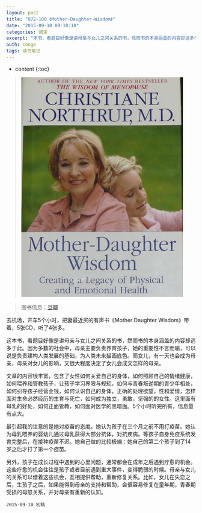 ```yaml
---
layout: post
title: "072-100 《Mother-Daughter-Wisdom》"
date: "2015-09-10 09:10:10"
categories: 阅读
excerpt: "本书，看题目好像是讲母亲与女儿之间关系的书，然而书的本身涵盖的内容却远多于此。因为多数的社会中，母亲主要负责养育孩子，她的重要性不言而喻，可以说是负责建构人类发展的基础，为人类未来描画底色。而女儿，有一天也会成为母亲，母亲对女儿的影响，又很大程度决定了女儿会成文怎样的母亲..."
auth: conge
tags: 读书笔记 
---
```

* content
{:toc}

> ![Mother Daughter wisdom](/assets/images/阅读/118382-c6a538682cb76e5c.png) 

> 图书信息：[豆瓣](http://book.douban.com/subject/1817921/)

去机场，开车5个小时，把妻最近买的有声书《Mother Daughter Wisdom》带着，5张CD，听了4张多。

这本书，看题目好像是讲母亲与女儿之间关系的书，然而书的本身涵盖的内容却远多于此。因为多数的社会中，母亲主要负责养育孩子，她的重要性不言而喻，可以说是负责建构人类发展的基础，为人类未来描画底色。而女儿，有一天也会成为母亲，母亲对女儿的影响，又很大程度决定了女儿会成文怎样的母亲。

文章的内容很丰富，包含了女性如何关爱自己的身体，如何照顾自己的情绪健康，如何喂养和管教孩子，让孩子学习界限与规矩，如何与青春叛逆期的青少年相处，如何引导孩子经营金钱，如何认识自己的身体，正确的处理欲望，性和爱情，怎样面对生命必然经历的生育与死亡，如何成为独立，勇敢，坚强的的女性。这里面有母乳的好处，如何正面管教，如何面对医学的黑暗面。5个小时听完所有，信息量有点大。

最引起我的注意的是她对疫苗的态度。她认为孩子在三个月之前不用打疫苗。她认为母乳喂养的婴幼儿通过母乳获得大部分抗体，对抗疾病。等孩子自身免疫系统发育完整后，在接种疫苗不迟。她自己做的比较极端：她自己的第二个孩子到了14岁之后才打了第一个疫苗。

另外，孩子在成长过程中遇到的心里问题，通常都会在成年之后遇到疗愈的机会。这些疗愈的机会往往是孩子或者目前遇到重大事件，变得脆弱的时候。母亲与女儿的关系可以借着这些机会，互相提供帮助，重新修复关系。比如，女儿在失恋之后，生孩子之后，如果能得到母亲的支持和帮助，会很容易修复在童年期，青春期受损的母怒关系，并对母亲有重新的认知。


```
2015-09-10 初稿
```
